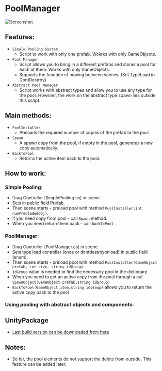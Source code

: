 # PoolManager
![Screenshot](https://gitlab.com/ilnprj/poolmanager/uploads/a762daa4e96fe4a21bb1c258a5b86ac7/poolScreen.png)
## Features:
- `Simple Pooling System`
  - Script to work with only one prefab. Wokrks with only GameObjects.
- `Pool Manager`
  - Script allows you to bring in a different prefabs and stores a pool for each of them. Works with only GameObjects.
  - Supports the function of moving between scenes. (Set TypeLoad in DontDestroy)
- `Abstract Pool Manager`
  - Script works with abstract types and allow you to use any type for the pool. However, the work on the abstract type spawn lies outside this script.

## Main methods:
- `PoolInstaller`
  - Preloads the required number of copies of the prefab to the pool
- `Spawn`
  - A spawn copy from the pool, if empty in the pool, generates a new copy automatically. 
- `BackToPool`
  - Returns the active item back to the pool.

## How to work:
### Simple Pooling:
- Drag Controller (SimplePooling.cs) in scene.
- Sets in public field Prefab.
- Then scene starts - preload pool with method `PoolInstaller(int numPreoladedObj)`.
- If you need copy from pool - call `Spawn` method.
- When you need return them back - call `BackToPool` .

### PoolManager:
- Drag Controller (PoolManager.cs) in scene.
- Sets type load controller (once or dontdestroyonload) in public field (enum).
- Then scene starts - preload pool with method `PoolInstaller(GameObject prefab, int size, string idGroup)`
- `idGroup` value is needed to find the necessary pool in the dictionary
- When you need to get an active copy from the pool through a call `SpawnObject(GameObject prefab,string idGroup)`
- `BackToPool(GameObject item,string idGroup)` allows you to return the active copy back to the pool
### Using pooling with abstract objects and components:

## UnityPackage
- [Last build version can be downloaded from here](https://gitlab.com/ilnprj/poolmanager/blob/release/PoolManager_v1.0.0.unitypackage)

## Notes:
- So far, the pool elements do not support the delete from outside. This feature can be added later.
